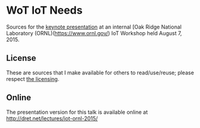# WoT IoT Needs

Sources for the [keynote presentation](http://dret.net/netdret/publications#ornl2015-talk) at an internal [Oak Ridge National Laboratory (ORNL)(https://www.ornl.gov/) IoT Workshop held August 7, 2015.


## License

These are sources that I make available for others to read/use/reuse; please respect [the licensing](../LICENSE).


## Online

The presentation version for this talk is available online at http://dret.net/lectures/iot-ornl-2015/

